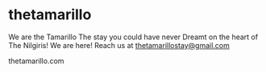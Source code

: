 # thetamarillo
We are
the Tamarillo
The stay you could have never Dreamt on the heart of The Nilgiris!
We are here! 
Reach us at  thetamarillostay@gmail.com

thetamarillo.com
